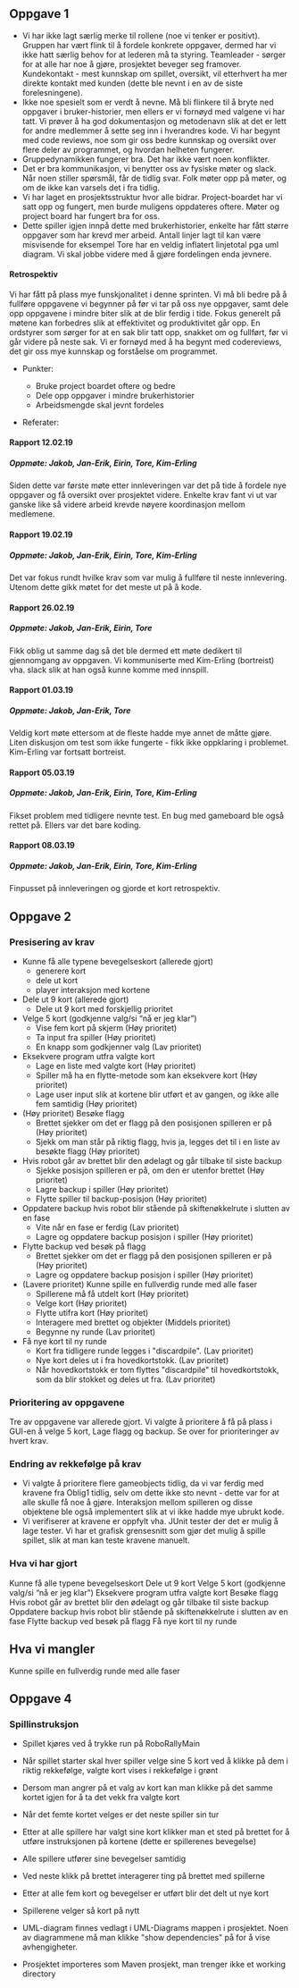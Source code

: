 #
## Oppgave 1

- Vi har ikke lagt særlig merke til rollene (noe vi tenker er positivt). Gruppen har vært flink til å fordele konkrete oppgaver, dermed har vi ikke hatt særlig behov for at lederen må ta styring. Teamleader - sørger for at alle har noe å gjøre, prosjektet beveger seg framover. Kundekontakt - mest kunnskap om spillet, oversikt, vil etterhvert ha mer direkte kontakt med kunden (dette ble nevnt i en av de siste forelesningene). 
- Ikke noe spesielt som er verdt å nevne. Må bli flinkere til å bryte ned oppgaver i bruker-historier, men ellers er vi fornøyd med valgene vi har tatt. Vi prøver å ha god dokumentasjon og metodenavn slik at det er lett for andre medlemmer å sette seg inn i hverandres kode. Vi har begynt med code reviews, noe som gir oss bedre kunnskap og oversikt over flere deler av programmet, og hvordan helheten fungerer.
- Gruppedynamikken fungerer bra. Det har ikke vært noen konflikter. 
- Det er bra kommunikasjon, vi benytter oss av fysiske møter og slack. Når noen stiller spørsmål, får de tidlig svar. Folk møter opp på møter, og om de ikke kan varsels det i fra tidlig. 
- Vi har laget en prosjektsstruktur hvor alle bidrar. Project-boardet har vi satt opp og fungert, men burde muligens oppdateres oftere. Møter og project board har fungert bra for oss. 
- Dette spiller igjen innpå dette med brukerhistorier, enkelte har fått større oppgaver som har krevd mer arbeid. Antall linjer lagt til kan være misvisende for eksempel Tore har en veldig inflatert linjetotal pga uml diagram. Vi skal jobbe videre med å gjøre fordelingen enda jevnere. 

#### Retrospektiv
Vi har fått på plass mye funskjonalitet i denne sprinten. Vi må bli bedre på å fullføre oppgavene vi begynner på før vi tar på oss nye oppgaver, samt dele opp oppgavene i mindre biter slik at de blir ferdig i tide. Fokus generelt på møtene kan forbedres slik at effektivitet og produktivitet går opp. En ordstyrer som sørger for at en sak blir tatt opp, snakket om og fullført, før vi går videre på neste sak. Vi er fornøyd med å ha begynt med codereviews, det gir oss mye kunnskap og forståelse om programmet.
- Punkter:
	- Bruke project boardet oftere og bedre
	- Dele opp oppgaver i mindre brukerhistorier
	- Arbeidsmengde skal jevnt fordeles

- Referater: 
#### Rapport 12.02.19
##### Oppmøte: Jakob, Jan-Erik, Eirin, Tore, Kim-Erling
Siden dette var første møte etter innleveringen var det på tide å fordele nye oppgaver og få oversikt over prosjektet videre. Enkelte krav fant vi
ut var ganske like så videre arbeid krevde nøyere koordinasjon mellom medlemene. 

#### Rapport 19.02.19
##### Oppmøte: Jakob, Jan-Erik, Eirin, Tore, Kim-Erling
Det var fokus rundt hvilke krav som var mulig å fullføre til neste innlevering. Utenom dette gikk møtet for det meste ut på å kode. 

#### Rapport 26.02.19
##### Oppmøte: Jakob, Jan-Erik, Eirin, Tore
Fikk oblig ut samme dag så det ble dermed ett møte dedikert til gjennomgang av oppgaven. Vi kommuniserte med Kim-Erling (bortreist) vha. slack slik at 
han også kunne komme med innspill.

#### Rapport 01.03.19
##### Oppmøte: Jakob, Jan-Erik, Tore
Veldig kort møte ettersom at de fleste hadde mye annet de måtte gjøre. Liten diskusjon om test som ikke fungerte - fikk ikke oppklaring i problemet. Kim-Erling var fortsatt bortreist.

#### Rapport 05.03.19
##### Oppmøte: Jakob, Jan-Erik, Eirin, Tore, Kim-Erling
Fikset problem med tidligere nevnte test. En bug med gameboard ble også rettet på. Ellers var det bare koding. 

#### Rapport 08.03.19
##### Oppmøte: Jakob, Jan-Erik, Eirin, Tore, Kim-Erling
Finpusset på innleveringen og gjorde et kort retrospektiv. 


## Oppgave 2 

### Presisering av krav
* Kunne få alle typene bevegelseskort (allerede gjort)
	- generere kort
	- dele ut kort
	- player interaksjon med kortene
* Dele ut 9 kort (allerede gjort)
	- Dele ut 9 kort med forskjellig prioritet
* Velge 5 kort (godkjenne valg/si “nå er jeg klar”) 
	- Vise fem kort på skjerm  (Høy prioritet)
	- Ta input fra spiller  (Høy prioritet)
	- En knapp som godkjenner valg  (Lav prioritet)
* Eksekvere program utfra valgte kort
	- Lage en liste med valgte kort (Høy prioritet)
	- Spiller må ha en flytte-metode som kan eksekvere kort  (Høy prioritet)
	- Lage user input slik at kortene blir utført et av gangen, og ikke alle fem samtidig (Høy prioritet)
* (Høy prioritet) Besøke flagg
	- Brettet sjekker om det er flagg på den posisjonen spilleren er på (Høy prioritet)
	- Sjekk om man står på riktig flagg, hvis ja, legges det til i en liste av besøkte flagg (Høy prioritet)
* Hvis robot går av brettet blir den ødelagt og går tilbake til siste backup
	- Sjekke posisjon spilleren er på, om den er utenfor brettet (Høy prioritet)
	- Lagre backup i spiller (Høy prioritet)
	- Flytte spiller til backup-posisjon (Høy prioritet)
* Oppdatere backup hvis robot blir stående på skiftenøkkelrute i slutten av en fase
	- Vite når en fase er ferdig (Lav prioritet)
	- Lagre og oppdatere backup posisjon i spiller (Høy prioritet)
* Flytte backup ved besøk på flagg
	- Brettet sjekker om det er flagg på den posisjonen spilleren er på (Høy prioritet)
	- Lagre og oppdatere backup posisjon i spiller (Høy prioritet)
* (Lavere prioritet) Kunne spille en fullverdig runde med alle faser
	- Spillerene må få utdelt kort (Høy prioritet)
	- Velge kort (Høy prioritet)
	- Flytte utifra kort (Høy prioritet)
	- Interagere med brettet og objekter (Middels prioritet)
	- Begynne ny runde (Lav prioritet)
* Få nye kort til ny runde
	- Kort fra tidligere runde legges i "discardpile". (Lav prioritet)
	- Nye kort deles ut i fra hovedkortstokk. (Lav prioritet)
	- Når hovedkortstokk er tom flyttes "discardpile" til hovedkortstokk, som da blir stokket og deles ut fra. (Lav prioritet)

### Prioritering av oppgavene
Tre av oppgavene var allerede gjort. Vi valgte å prioritere å få på plass i GUI-en å velge 5 kort, Lage flagg og backup.
Se over for prioriteringer av hvert krav.

### Endring av rekkefølge på krav
- Vi valgte å prioritere flere gameobjects tidlig, da vi var ferdig med kravene fra Oblig1 tidlig, selv om dette ikke sto nevnt - dette var for at alle skulle få noe å gjøre. Interaksjon mellom spilleren og disse objektene ble også implementert slik at vi ikke hadde mye ubrukt kode. 
- Vi verifiserer at kravene er oppfylt vha. JUnit tester der det er mulig å lage tester. Vi har et grafisk grensesnitt som gjør det mulig å spille spillet, slik at man kan teste kravene manuelt.

### Hva vi har gjort
Kunne få alle typene bevegelseskort
Dele ut 9 kort
Velge 5 kort (godkjenne valg/si “nå er jeg klar”)
Eksekvere program utfra valgte kort
Besøke flagg
Hvis robot går av brettet blir den ødelagt og går tilbake til siste backup
Oppdatere backup hvis robot blir stående på skiftenøkkelrute i slutten av en fase
Flytte backup ved besøk på flagg
Få nye kort til ny runde

## Hva vi mangler
Kunne spille en fullverdig runde med alle faser

## Oppgave 4

### Spillinstruksjon
* Spillet kjøres ved å trykke run på RoboRallyMain
* Når spillet starter skal hver spiller velge sine 5 kort ved å klikke på dem i riktig rekkefølge, valgte kort vises i rekkefølge i grønt
* Dersom man angrer på et valg av kort kan man klikke på det samme kortet igjen for å ta det vekk fra valgte kort
* Når det femte kortet velges er det neste spiller sin tur
* Etter at alle spillere har valgt sine kort klikker man et sted på brettet for å utføre instruksjonen på kortene (dette er spillerenes bevegelse)
* Alle spillere utfører sine bevegelser samtidig
* Ved neste klikk på brettet interagerer ting på brettet med spillerne
* Etter at alle fem kort og bevegelser er utført blir det delt ut nye kort
* Spillerene velger så kort på nytt 

* UML-diagram finnes vedlagt i UML-Diagrams mappen i prosjektet. Noen av diagrammene må man klikke "show dependencies" på for å vise avhengigheter.
* Prosjektet importeres som Maven prosjekt, man trenger ikke et working directory

